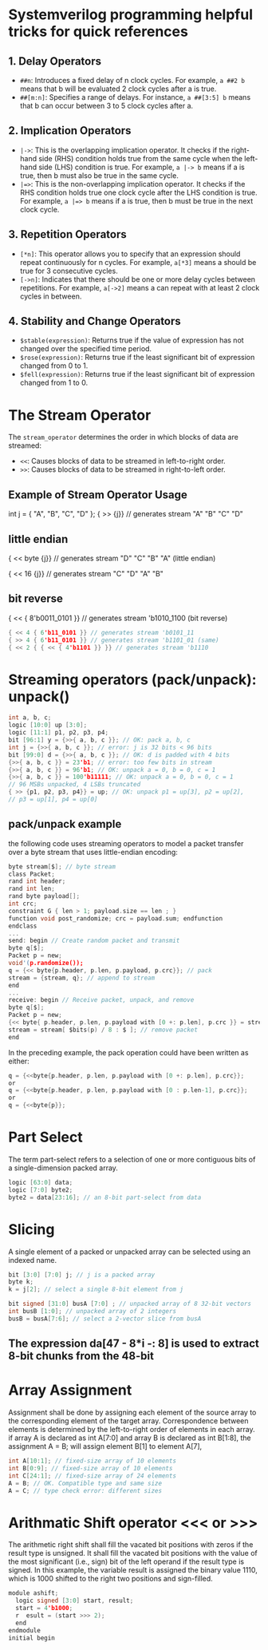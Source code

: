 # Systemverilog programming helpful tricks for quick references

## 1. Delay Operators
- `##n`: Introduces a fixed delay of n clock cycles. For example, `a ##2 b` means that b will be evaluated 2 clock cycles after a is true.
- `##[m:n]`: Specifies a range of delays. For instance, `a ##[3:5] b` means that b can occur between 3 to 5 clock cycles after a.

## 2. Implication Operators
- `|->`: This is the overlapping implication operator. It checks if the right-hand side (RHS) condition holds true from the same cycle when the left-hand side (LHS) condition is true. For example, `a |-> b` means if a is true, then b must also be true in the same cycle.
- `|=>`: This is the non-overlapping implication operator. It checks if the RHS condition holds true one clock cycle after the LHS condition is true. For example, `a |=> b` means if a is true, then b must be true in the next clock cycle.

## 3. Repetition Operators
- `[*n]`: This operator allows you to specify that an expression should repeat continuously for n cycles. For example, `a[*3]` means a should be true for 3 consecutive cycles.
- `[->n]`: Indicates that there should be one or more delay cycles between repetitions. For example, `a[->2]` means a can repeat with at least 2 clock cycles in between.

## 4. Stability and Change Operators
- `$stable(expression)`: Returns true if the value of expression has not changed over the specified time period.
- `$rose(expression)`: Returns true if the least significant bit of expression changed from 0 to 1.
- `$fell(expression)`: Returns true if the least significant bit of expression changed from 1 to 0.


# The Stream Operator

The `stream_operator` determines the order in which blocks of data are streamed:

- `<<`: Causes blocks of data to be streamed in left-to-right order.
- `>>`: Causes blocks of data to be streamed in right-to-left order.
## Example of Stream Operator Usage

int j = { "A", "B", "C", "D" };
{ >> {j}} // generates stream "A" "B" "C" "D"
## little endian
{ << byte {j}} // generates stream "D" "C" "B" "A" (little endian)

{ << 16 {j}} // generates stream "C" "D" "A" "B"
## bit reverse
{ << { 8'b0011_0101 }} // generates stream 'b1010_1100 (bit reverse)
```c
{ << 4 { 6'b11_0101 }} // generates stream 'b0101_11
{ >> 4 { 6'b11_0101 }} // generates stream 'b1101_01 (same)
{ << 2 { { << { 4'b1101 }} }} // generates stream 'b1110
```
# Streaming operators (pack/unpack): unpack()
```c
int a, b, c;
logic [10:0] up [3:0];
logic [11:1] p1, p2, p3, p4;
bit [96:1] y = {>>{ a, b, c }}; // OK: pack a, b, c
int j = {>>{ a, b, c }}; // error: j is 32 bits < 96 bits
bit [99:0] d = {>>{ a, b, c }}; // OK: d is padded with 4 bits
{>>{ a, b, c }} = 23'b1; // error: too few bits in stream
{>>{ a, b, c }} = 96'b1; // OK: unpack a = 0, b = 0, c = 1
{>>{ a, b, c }} = 100'b11111; // OK: unpack a = 0, b = 0, c = 1
// 96 MSBs unpacked, 4 LSBs truncated
{ >> {p1, p2, p3, p4}} = up; // OK: unpack p1 = up[3], p2 = up[2],
// p3 = up[1], p4 = up[0]
```
## pack/unpack example
the following code uses streaming operators to model a packet transfer over a byte stream that
uses little-endian encoding:
```c
byte stream[$]; // byte stream
class Packet;
rand int header;
rand int len;
rand byte payload[];
int crc;
constraint G { len > 1; payload.size == len ; }
function void post_randomize; crc = payload.sum; endfunction
endclass
...
send: begin // Create random packet and transmit
byte q[$];
Packet p = new;
void'(p.randomize());
q = {<< byte{p.header, p.len, p.payload, p.crc}}; // pack
stream = {stream, q}; // append to stream
end
...
receive: begin // Receive packet, unpack, and remove
byte q[$];
Packet p = new;
{<< byte{ p.header, p.len, p.payload with [0 +: p.len], p.crc }} = stream;
stream = stream[ $bits(p) / 8 : $ ]; // remove packet
end
```
In the preceding example, the pack operation could have been written as either:
```c
q = {<<byte{p.header, p.len, p.payload with [0 +: p.len], p.crc}};
or
q = {<<byte{p.header, p.len, p.payload with [0 : p.len-1], p.crc}};
or
q = {<<byte{p}};
```
# Part Select
The term part-select refers to a selection of one or more contiguous bits of a single-dimension packed array.
```c
logic [63:0] data;
logic [7:0] byte2;
byte2 = data[23:16]; // an 8-bit part-select from data
```
# Slicing
A single element of a packed or unpacked array can be selected using an indexed name.
```c
bit [3:0] [7:0] j; // j is a packed array
byte k;
k = j[2]; // select a single 8-bit element from j

bit signed [31:0] busA [7:0] ; // unpacked array of 8 32-bit vectors
int busB [1:0]; // unpacked array of 2 integers
busB = busA[7:6]; // select a 2-vector slice from busA
```
## The expression da[47 - 8*i -: 8] is used to extract 8-bit chunks from the 48-bit

# Array Assignment
Assignment shall be done by assigning each element of the source array to the corresponding element of the
target array. Correspondence between elements is determined by the left-to-right order of elements in each
array.
if array A is declared as int A[7:0] and array B is declared as int B[1:8], the
assignment A = B; will assign element B[1] to element A[7],
```c
int A[10:1]; // fixed-size array of 10 elements
int B[0:9]; // fixed-size array of 10 elements
int C[24:1]; // fixed-size array of 24 elements
A = B; // OK. Compatible type and same size
A = C; // type check error: different sizes
```
# Arithmatic Shift operator <<< or >>>
The arithmetic right shift shall fill the vacated bit positions with zeros if the result type is unsigned. It shall
fill the vacated bit positions with the value of the most significant (i.e., sign) bit of the left operand if the
result type is signed.
In this example, the variable result is assigned the binary value 1110, which is 1000 shifted to
the right two positions and sign-filled.
```c
module ashift;
  logic signed [3:0] start, result;
  start = 4'b1000;
  r  esult = (start >>> 2);
  end
endmodule
initial begin
